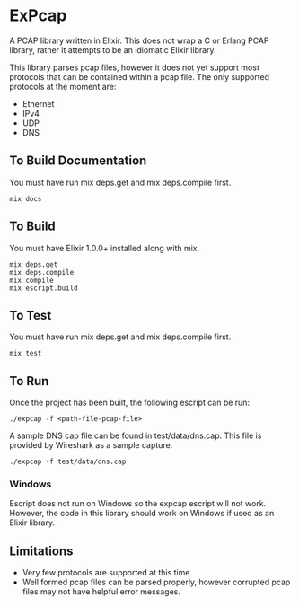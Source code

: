 ExPcap
======

A PCAP library written in Elixir. This does not wrap a C or Erlang PCAP library,
rather it attempts to be an idiomatic Elixir library.

This library parses pcap files, however it does not yet support most protocols
that can be contained within a pcap file. The only supported protocols at the
moment are:

* Ethernet
* IPv4
* UDP
* DNS

## To Build Documentation

You must have run mix deps.get and mix deps.compile first.

    mix docs

## To Build

You must have Elixir 1.0.0+ installed along with mix.

    mix deps.get
    mix deps.compile
    mix compile
    mix escript.build

## To Test

You must have run mix deps.get and mix deps.compile first.

    mix test

## To Run

Once the project has been built, the following escript can be run:

    ./expcap -f <path-file-pcap-file>

A sample DNS cap file can be found in test/data/dns.cap. This file is provided
by Wireshark as a sample capture.

    ./expcap -f test/data/dns.cap

### Windows

Escript does not run on Windows so the expcap escript will not work. However,
the code in this library should work on Windows if used as an Elixir library.

## Limitations

* Very few protocols are supported at this time.
* Well formed pcap files can be parsed properly, however corrupted pcap files
may not have helpful error messages.

